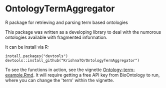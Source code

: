 # OntologyTermAggregator

R package for retrieving and parsing term based ontologies 

This package was written as a developing library to deal with the numorous ontologies available with fragmented information. 

It can be install via R:
```
install.packages("devtools")
devtools::install_github("KrishnaTO/OntologyTermAggregator")
```

To see the functions in action, see the vignette [Ontology-term-example.Rmd](https://github.com/KrishnaTO/OntologyTermAggregator/blob/main/vignettes/Ontology-term-example.Rmd). 
It will require getting a free API key from BioOntology to run, where you can change the 'term' within the vignette.
